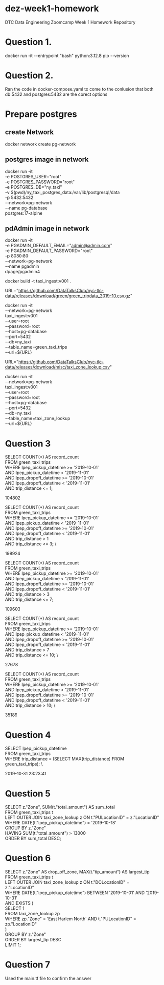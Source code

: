 # dez-week1-homework
DTC Data Engineering Zoomcamp Week 1 Homework Repository

# Question 1.
docker run -it --entrypoint "bash" python:3.12.8
pip --version

# Question 2.
Ran the code in docker-compose.yaml to come to the conlusion that both db:5432 and postgres:5432 are the corect options

# Prepare postgres
## create Network
docker network create pg-network

## postgres image in network
docker run -it \
-e POSTGRES_USER="root" \
-e POSTGRES_PASSWORD="root" \
-e POSTGRES_DB="ny_taxi" \
-v $(pwd)/ny_taxi_postgres_data:/var/lib/postgresql/data \
-p 5432:5432 \
--network=pg-network \
--name pg-database \
postgres:17-alpine

## pdAdmin image in network
docker run -it \
-e PGADMIN_DEFAULT_EMAIL="admin@admin.com" \
-e PGADMIN_DEFAULT_PASSWORD="root" \
-p 8080:80 \
--network=pg-network \
--name pgadmin \
dpage/pgadmin4

docker build -t taxi_ingest:v001 .

URL="https://github.com/DataTalksClub/nyc-tlc-data/releases/download/green/green_tripdata_2019-10.csv.gz"

docker run -it \
  --network=pg-network \
  taxi_ingest:v001 \
    --user=root \
    --password=root \
    --host=pg-database \
    --port=5432 \
    --db=ny_taxi \
    --table_name=green_taxi_trips \
    --url=${URL}

URL="https://github.com/DataTalksClub/nyc-tlc-data/releases/download/misc/taxi_zone_lookup.csv"

docker run -it \
  --network=pg-network \
  taxi_ingest:v001 \
    --user=root \
    --password=root \
    --host=pg-database \
    --port=5432 \
    --db=ny_taxi \
    --table_name=taxi_zone_lookup \
    --url=${URL}

# Question 3
SELECT COUNT(*) AS record_count \
FROM green_taxi_trips \
WHERE lpep_pickup_datetime >= '2019-10-01' \
AND lpep_pickup_datetime < '2019-11-01' \
AND lpep_dropoff_datetime >= '2019-10-01' \
AND lpep_dropoff_datetime < '2019-11-01' \
AND trip_distance <= 1;

104802

SELECT COUNT(*) AS record_count \
FROM green_taxi_trips \
WHERE lpep_pickup_datetime >= '2019-10-01' \
AND lpep_pickup_datetime < '2019-11-01' \
AND lpep_dropoff_datetime >= '2019-10-01' \
AND lpep_dropoff_datetime < '2019-11-01' \
AND trip_distance > 1 \
AND trip_distance <= 3; \

198924

SELECT COUNT(*) AS record_count \
FROM green_taxi_trips \
WHERE lpep_pickup_datetime >= '2019-10-01' \
AND lpep_pickup_datetime < '2019-11-01' \
AND lpep_dropoff_datetime >= '2019-10-01' \
AND lpep_dropoff_datetime < '2019-11-01' \
AND trip_distance > 3 \
AND trip_distance <= 7; 

109603

SELECT COUNT(*) AS record_count \
FROM green_taxi_trips \
WHERE lpep_pickup_datetime >= '2019-10-01' \
AND lpep_pickup_datetime < '2019-11-01' \
AND lpep_dropoff_datetime >= '2019-10-01' \
AND lpep_dropoff_datetime < '2019-11-01' \
AND trip_distance > 7 \
AND trip_distance <= 10; \

27678

SELECT COUNT(*) AS record_count \
FROM green_taxi_trips \
WHERE lpep_pickup_datetime >= '2019-10-01' \
AND lpep_pickup_datetime < '2019-11-01' \
AND lpep_dropoff_datetime >= '2019-10-01' \
AND lpep_dropoff_datetime < '2019-11-01' \
AND trip_distance > 10; \

35189

# Question 4
SELECT lpep_pickup_datetime \
FROM green_taxi_trips \
WHERE trip_distance = (SELECT MAX(trip_distance) FROM green_taxi_trips); \

2019-10-31 23:23:41

# Question 5
SELECT z."Zone", SUM(t."total_amount") AS sum_total \
FROM green_taxi_trips t \
LEFT OUTER JOIN taxi_zone_lookup z ON t."PULocationID" = z."LocationID" \
WHERE DATE(t."lpep_pickup_datetime") = '2019-10-18' \
GROUP BY z."Zone" \
HAVING SUM(t."total_amount") > 13000 \
ORDER BY sum_total DESC;


# Question 6
SELECT z."Zone" AS drop_off_zone, MAX(t."tip_amount") AS largest_tip \
FROM green_taxi_trips t \
LEFT OUTER JOIN taxi_zone_lookup z ON t."DOLocationID" = z."LocationID" \
WHERE DATE(t."lpep_pickup_datetime") BETWEEN '2019-10-01' AND '2019-10-31' \
  AND EXISTS ( \
    SELECT 1 \
    FROM taxi_zone_lookup zp \
    WHERE zp."Zone" = 'East Harlem North' AND t."PULocationID" = zp."LocationID" \
  ) \
GROUP BY z."Zone" \
ORDER BY largest_tip DESC \
LIMIT 1;

# Question 7
Used the main.tf file to confirm the answer
